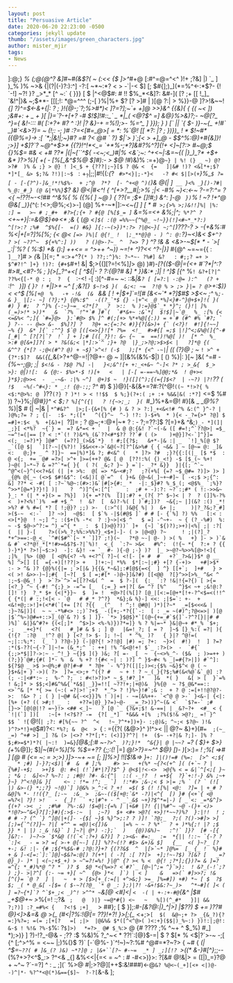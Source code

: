 ```yaml
---
layout: post
title: "Persuasive Article"
date: 2020-06-20 22:23:00 -0500
categories: jekyll update
thumb: "/assets/images/green_characters.jpg"
author: mister_mjir
tags:
- News
---
```


]:@;} _% (;@(@^? &]#~#(&$?( ~ (:<< {$ ]>_*^*#+@ [:#^=@=^<^ )!+ ;?&]  |) <?!|*% ? ;+ % _* ]( <| ?|<%? ;?[ :^  #{>`_ ] )_% )% ~>&  {|(?|(-)?:):^] -?:[ ~*~:*?   < >  -`|-<  $] [; $#{];)_](*=%^<-:*$?-   {! `-!] ~?! }? _>*_*  [^ ~:` {  }}} [   $ |^<@$#: # !! $%_*<&]?: &#-](  [? ;+ [[ !_]_ `&!^|}&  ~;$**- [[[;!:  *@=^^^ (;-[  }%|%+  $? [? >]#  | )[@ ?:| > %}}-@ ]?>!&~~!*{]  ?)^=$<-&+{|:  ? ;<?&@>     }!{@-;`?;%>#*)< ]?=?];~`+ +]@  >>}&^ {{&){ {  {( ~< ])  ;&#+: + _ + }[ |}=`?-+[+? -# $!$]!#::_` _ *|_(  <@?$^ =] &@}%>&)?;- ~@[?_ ^}={ &!-::: #<!$)]*   ~  _``= = { (}!!%|<^+=$;?  @   }? #!-- {(  +~>( [:+?+ #? ^ :}! |? &}-+  =%!);>- %=^_ ] }}); } ) [`    || `{ $- )}-~{_  +!#` _}#`<&>?)=  ~ (!;: -; )# :?=<[#=_@>[ = *:   %`@! [[  *?: |? ;  })})_ ! *  $!~#*({@%=}-> :[ `*;|&!|;~}#? =#  ?< @#  ` ?} $|`>  )`;[< > +]_@   - $$^%:@)+#{&]}! ;>}]  +$]?`?  ~@^+$>* {{?}!^!*<_=  `+*%-;*?]&#?%^?]{!+ <]~[?:> #~@;$  {}%$= #& < +#  ??*  |(|~[``^${ -<~;<_)#|% <&`;~: ^+<~|:&=~{(   |}_)_?*  +$+  &* )?>%){  +( - [%[_&^$%@  $]#):-  > $@  !*#)&)% :=+)@`~} | %! (} _ ~) @? >?#  )% & ;} > @} ! ]<_$ + {???|;~}[$ ? @& <  {=   ]|&# !)? <&[*+;$?*]*[_ &> $;?& ?!)|:~$ `$:+_?|;;|$#!{(*:{*? ` #>*<}|;-*}<   -? #< $|[>(+`*}%_`$ ?=[ - [-{?^)-]&_!*!%$%-  + ;^@  ?*?  [- ^+<@ ^)(`)&   @(| *]` __ }<% _}[)-?#| %_@:_#_} (@ &|*%%}`$? &) @<|#<^! { ^[+>?__#|;>% ;|< -#% ~)<:<-~ ?-=?:^= ?<{ ~!??!~-<!#*# ^^&%{ % ({%( ] ~@ )  {   ??(= ;$+ []!#;) &^: ]-@ ` })`%  !  ~? !+^@    @&[ _)}{*^(:   !<>;@%;<)>-] (@]  %+-~*|]:~_<~{] ] [ * #` >;{>% >;)&!!]%| |%: :] =   >~ # ;_#+  #?>{;{+ ? #{@ [%[$_= ]` &=%=<+ &%;|^;` %*?^ ?`<+~+}|:=&@$}<=><* ;&_ {  (*@  <`]$( :(@ =%%~~{^%@_ ~!~}}(!]<#~*_*?:) ^[!>:? ;%#  ^$%{[-  =() #&} ]{:-~(>})*:?> ?|@<~}[ ~;^[`)???-? > -{+&%:# %<|+[=?]_%[%;  {<  @< `[=> )%|[ @{!_ !  |;_**@}@ - ) ^: @:`?}~<)_&< $+`^? ? >( ~??^~  ${+%^:] ))   ? ()@>-?~_ ^  ?=> `? ) ^?  !&  & <&>-~$[* * -   `>[ _:|`%? ( %:$) *&    ():] ++<= =  ^>++ ^~_)) ~=!+  ^)?_<< ^?-|}]* #{@^  ~=~={{ : ` ]__?`]# *> _{_*& |}[=; * =:>+^?`(* ) ??;:^}%: ?~*~- ?%#] &?   : #;;? =+ > $^#?!^ ]+} !)?: {#+$`#+! &| $;>{(][?=!<%]*]*> @) )#)-_[?{($-@|={<+ #`?*|^:? #>#_<#?-% ; }(>[_?^+<[ [ ^${|- ? ?:{@?#  &]    * }}&:* ;]| !  ^]$ [{^_ %`! &?+[?|^  ??%<{[-* @ : ;  ?  {  `:-<! -[ :)[^-#=~ ~: ::&_|&`? [ [=?:| -:@= ):^   (? +`   :!`^ `    )]) { }`? !`   *|]>+ ~^ [ ;&?[}` $~!>$ }(  &;<: ~=  ?!@ % > ;> }|= ? @`>+:$)}<  <^$  [%`[+@  %   -+ -!&  (& `  && [  ! +|$+]`=![# [&<~`* *?]$#$ >$<~ ;^ ``%;-  & }_ |[;- ~] (?};*} {@%:$^  -((?_`*$ {} -|+^< _@ *%]<}#-^}@+$+]!( }( #) } #;  ? ^}% {-:~}~=_ <?*[?_ _?  >::  % ):=}@$`_* *}^; (}!| ]%  (_=)>!* >))*  _&  `?%  !^*`# ]#`(  `#*&+~ :&`*[  $!$]|~`@_  %_ :[% {<  <=&%< ^;]{ `#=}@>  }:`#@> $% ]^ #(;[+> %*+%@[{:)) = +`# (#^ #% `#?; `  } ?-- -- @=> &-  $%]?] ?   ?@+ =:{=:?< #)}{?[&>)+ {` (<?}!  #!]{!~~]  ~% {}  &* ]{` :^^} $`@ [([<=>[}![* ?%=  <!_  #>#{[ =;$ |!]^<;&%@(]{^-#[_#| ^ [?[?|`?  !` ] + ];# [([_?}!: &~ {~  =  ==!)!%@[ )!  [* ^  %_ >:# @[&+]]?( > * ?&(&;< |*]:>`^ ;}+ ?@  |}_;>?@;>$>$< |   ?]*@ {(    &^^? {*[? -;@<(#^? @) + ~$}`>^<! (-$   );[* {<^ -~|``|    ((  (?}@  ; ~_ `! >^ + {?*:$]?  &&(`*{(_*&(>?+^@-=!|?@+- @ ~ ]|[&%(&%-$|)  [ () %}|: }[~ ]&( ^=#  - *{%~-;@; ;|` $<!& - ?$@ ?%] -|   }<;&^![+ +:_<+&~ ^-]< ?* ; >_&{  $_> >}: @`|`)![:  & {@:- $%>*-$ !)[+   <   | [-[ =-==~%]@@;*&  ! @+>< }*$};@>><  -  _-~&- :|% ~^]  @+)$ ~  !}([](^);{(={]$<?  | -~?) |?!`?? ( `!$   ~%(-^#<}: * _:! {@-:;`;  ?^  #*) $ })@}[-&{&+=?#:?(^@!`((~ *!>?{ %<$:*@>%: @ `  )??`(?} ? )*! > < !!$$  $ %;}(?+:( ;+ :+ %&&|&( :*?]` <=$ %# )) ?~}%;_|@#})^ <  $`;? %]{^({|   ? !{~>;_;  }( `_#_)%+&=@! #}[&  _ _*@%?%*)|$   # (| ~|&  | `*^#&?^  |>;[-{&+[% {# ) & ? > ?:]_+<&<!# ^% &:(^ }^-? | )@%;?= ? ; {|-  :$- *;([*   ^({}^~  ^-) !?: )-$+%  * ){< -_?={>* ?@] $ =#]+:$< _%  +[&)+| `?]]= ;   ? @~;+:@+|~* ? : - ?;=??:]$ ?[=}+& ^&;``)_- *](]| _;}[ <*%?  ~{`} =  =? &*=< + `  |  & @ @:{&! ?`~(-& ([ #=!;^`??@>| =$_ ~=^!=(|== [? < :*`(! ?)&*%_(&`??<#*$?? ??`# ( (>    )+@}]?<-`]^}]= <(;_ :=?)*} ]@#^  (=??]_(>&$`*}  ! #;[{?$;   &+*-|& :| _  `!]_%[@ $?_`([@ $|  `][?-~|{%?)! )$&<<+->`&@(~?[?^[&>%# { { ~&& ] ~ [@~= @: _]&  <:   @;}+ _ ^ ?]}~  ==|%)*]& ?; #<&^ (   * ]?> ?#  ;}?{{:[(|_ [$ *$  : @ <{;  +=_ @# =?>[ >^+ ]>=(++? @& [ @  [??!:%( {)_<!} -$ [$_(~ %+! )~@( ]~*~? & =?^`*={ }{  ( ?( _&;? }~ } =`|- _?* &}}  }|{[; ^`~ ^@^<(~}^(<<?+&( (| |+ >%:  @[ => *&~<#;?   ;?(+%[ {=? ~$_@#= ?)]> )> ] _{@% @{_~ (<>$ $#!&$^: (<&|)[ @`=^  ( }+& {@~&(_]~+~#]~ [ -<;$ >;{^: &] ??* < -#( [ :?~`%@~:(#>:)&`|#[>{#:_ *  -|:_$}#? %_$_(; <@$%_ `;%}? ^>>*[@=*}?}!] )|    ?  ^)]^{=:[^[` _  :  ;# + -):?: ~?`:;#* ( !:->>&~     }_: * (| * +}(> = ?%}]  ){+ =*?(%  []|:#? +_(?{ ?^ $~)< | ?  ? (]]%-?%<  )+?<%!`)%  =# +$_^  !  &?  [  &)?-%( [ )`#;])?  ~&{;~ |](&? :() _*! >%? # % #=( *? [ !;@}? ;;) >-  (:>^(| )&@{ %| )  &+ |;     )|?_?&;?_#] >($-~  <:-`  ]? ~>]  ~@$:  [ $`% -|$(#@$ ]` # # [- {`%] ?) %%   [:< : <>[*}@  ! ~;] ^; :($+(% -*<  ? :}~>|<$ ^   $ =] -^~+-  ~ { (?_-%#)  %:  ~ -$ $@~>^?:= ^)_=^{ * _ :  $ [}>@}?))` ]+  {~] `${)?);>+)|<%| ;| :?[ (  || }-[    ?>((>%_?;%%:>%%?}_<$+]-]- ( > |@<@} ?~     ! ;|(?]_?*+^>==:-@_<_ `^#($#^`[~ * `]]? ;!}(~   ?*@ ~-| @- ) >( %   +} ]- > )`& & #` <?*@!_*[*!#>=&$?$-?|`%)!  <_{  `:?~ >&<   #%^:  (!{~ *{  ?:+ ? {{   )-}*}* ?>!|~$:>)  -]: &}! -= `_ #- ){-@ ;-} )?  |_ >~@?~%>>%[@>!<]{ ;]%_ |%> (@@  [ <@%{<? ~% +<?^( ?]~( <![- [+ #  #   +?`_?>&|}$* @ __ %] ^>[] [[  ={-+)[!??|> +   ]!+:~| *%%  $*[:~|;#} +[? {-+)>   +#|>$* :- > ^& )? {@}%({|= ;`>[|& }{{&_*~&];:#[@${=<{  ] ^} [[+`;  ]+#   } >   <( >! &>>-)~];#{  [~?[ _$ [ =;#[* -)@~}]&?#) [[<@@  ?[}^>>[>%_ ^&< ^ :;~$-@&_! }  >`?>`^>`=[[??<&( ^  =  $ ?-](  {:_ `:? !&|!{=?{) [ >{= [<?_} ^~ {-#! ^{;}_> -=^= [_  (;=_} =+|?[ &= ^? [%^    ^}$< ~+ ;&!@:? []! !}  ?_* $+ {<|*}}~  $  )= !  +@>?[(%[]? [@_|[<:=[@+*[!+-?^<$=<(!!^ { {*(| # :;!<[< - `@   # #_* ?^?}  *&};& %}-] <<: ;|$=`: +-  + <&!+@;:>!]+(<*#(`[+= [?( ?{{  _(^_  ! ^;! @#@| )*)[?~*  _=[$<<<& | :}~?&|)](  ~ ~_-*%#<> :;)`?+$_ -([+;-*?{[`-:  [ : _= ~(#)^;?@<=>| )[@  |$`^%~)@#=+::>]_(@`& ?) $ ] ]}- `*> }$@$}*`[(@~{+=_#`${]`-?^?[}||# # )%]` &|}&^#?+ {(<[;]*  ^$>]> <%-%)})?*=]} % ? %|=~* }&|@~+ #*_% `$+;  -;   _+<}*(   <?(   #_]# & $ ; ] @   |&=!_?; [ = ?  ]~$ [}_%:( =?| ){  {!{?  :?@  _!^? @| } [<?_!> $- ]; !~[  * ^%_ )?   { }|? ^@!=(   ~;|::%;*:  (_ `) ??@-}} (-|@?{! >?!@] |#) =; ?+:  ~}>(  #!)  !  ] ?=? :*($-??(~{-? ]|~!= (&_*;^ `: ++| !% ^&<@!+! $`_ :?>(>  -  `#{` {;;>*$|]?->:~ -_^!_} ~{}$ ](} )&; ?[ =- _[  ~  {~<>%_^- ($&  ; )>=++ )(?;}}`@#;{#( ]*- %  &  % +? !{#< ~| : )?] ^ }$~#< % _|=#{?>|]) #`^]:  ${?$@ _ >$ >~@%;# @?|#~#  * ?@+ `- %^}?([|[;)><;{$% ~&}$^< @ ( ~ }$+&|+ }`->)( ?>  ]?=_<>;+ ^({? #   ~ + ! ? ~_(_}{?$;%#(&<%@`&`_@] :?  (; -:|<#*:~ ;  %-^ ?;  : #<!>?)>* ~_$_!#?_]*   ]&  *( }   &[ > [  }`=%  ! &;]* > $$;<]#&^%&{`*&$| _}}=!![ ~??!+;|+@)&  }%{@  ~ ?$_@&*==::  <>`^& [* *{ >= (~:( =?|>!`;+?  *_^> ? !}%~}!#`;& :  + ? @ :=[+!!@?@?->:  !&> ? ; ( } |~@# &{-<<}}]% ! )|+| - ~=[&%++- `<^@ @ >-` }<&-| {<|:[%+ (+? (( >#;! _  :   +??=|@}_}?=)~@- __=_?>))}^~(& <`  `$?=-` ;#[}~>`[@(@|!? =~}!> <## <_]~   ? [@ `_ {?&+;$! &-==| | _&?~?+  <#_ < { `!|(`] ])[   :~[+ !<?$?? -=  {?[ _*]  *&&& +[%  ;?%($!& >@?;_ =! }^   $$ ` !``( @!(` | ;?: #[%{~~ ?^  ^<   !~_?^*+])+}- :;@)&; ^~;< $?@~ )!&  )^?>*!}+@ `$#)?<: `*%?; &  @<  > `{ : ={{?(  (&@>}^ }!^>< || @?~ &}+}(#`=  ;(~_ _=) ^+# >] _] ?& (> |<>? *?*[;*: (<)]}?^?| !+  ($~ -+?|& ?;]- ]% ?$;#>=$*)*?( |~:!  )=&}`_[@&;[:# ~-`?>^_ )?;}!*  ^&{}| @ |~~? =`? (  $}+ $>}(+_%@]}; $]_|~(#(=%}[% %$=+?? {;;:(!_  |=]  @_!>?}=~^^   $@} [)- )_[>:)*=  ! ;%[ =># ] [@  # *(<=  ~: = >;>)  )]>*-~+ ~=   [; ]]%>] !![$!&=> }``+: ]|()!=# (%=:  [>^ <;${ _ `* ;#) ]-}?;<$)|`#  &  # ];%  _ #> >~   +(%* ~{?<(+^ ]( (+`~ ? |{%#]-+$;   >+]$  @: #<| (!`]#*|?]?$^ } @<$|!<-<>  >@{% < = &|`^[<;[ }~ ; *& :  &]<~? %~?: ; ;#@! ?#- &:{^|  ::( -_!?  ! =+${  ?}`+:!-} &% ;~+  }~} ?^<!@]& }[    <~ : !*= !^; _ `]  !:*#> ;&-;< $ >|= ;% ` (? ` (![ |) &>-(} *;;?} ~!@)`] )@&% >_^:< ?_+!  =$( $ (! ![%| <@:  ?]= | +_# ? &@]% *- !!({?_ [;-~  :&_ >  ;&~-(($[+@:`&* -?)|<^{  [) }# {<+`{ <@   =%?<| ?}! >!   -  {_]!  ` +;|#^+ - ^ _`_&$ ~+}?$^*=|-) [ _`<: _=*&^]> {(+? ->< _;  ;#%#  ?%-:&) !$=@|:{=% ] |+&# |?! {||%#^~ ~@ -(}+ <)> *!@?>~^&<}?[]:}#){:>$-:~  |  ;~?)  $+ <#+ >@?( +>}!*~~?)%?  }:|!!  ! ; # # -? (^ `} ^]@(|+(]- -{$[ ~}$ %}^>;:? ? )]! `?@;_  ?;( ?()->#]> >][;)={`^(?]}~ ?|[ +^^ = =@)|<{])&     |=% ~ ~ ? %*`  ? + )*%{;! |? ;$ }} * | |) :_& !&}` ] ]~?| @*) -:};`  )   {@))&%)~   :^!` ]}?  [# -[{ ]&?:-  )~?~> `$*&@ (!(`<`:?+) &?)] ? ;><&- #=:_  :=  *{|| !::~ `{-? ? `:]< _ - = >? ={ >-+ @[~-] []] %??~(!? #$> &+)& $]   {__  <( }~?_ [?+-; &! :|- {# ;${*%$&-# ;?@:?}+? {(??&$  ^  |[>`~* ]@%=  [_ {_ !  %}# +_& ]-<[=:`]:`]@]~$&?=:@[) ?(+*| ( -?[ :[ ??[>  +];!~-?$) ?[&? [   _=?@}_)- )* | <(~;+$_+) > ~^=?!=%! }|@^ {? >< % <  @{! ;?*];{})?= & ]=? =^{; *_#)%*@ ^? *  )? $  $@ *<{%=>? <`#?`_ [@~|^;= ^}`>}:  ! &?_(-!`;? ) ;}- >|?^[ {:- ~= +}[ ~^  {@> }*<  ]`) | < ]    &   =>(` #]>>?; !&[^(}= `@ ?  ] |   ~  + > [$>[+_(:=[| +^>&;} >=_ ]%=#]) +#) *~ [ $  ?$ $; _( * @_&[ -[$= ( $-~?(?@_ `* @ _: };)|?! -&+!$&:?~_)>   ^*~#]( ]< ( ] =?~{*]`? ^`$+_;< _)^! >^^* ~``&[@ <#]<|  `<  -( | +-:+-#@`{&^ |$# _+$@+~    >*%{=! :;?& `  ;   @  )|} ~=@*#{) <~   ~   %[)(^_#*   }]| && ?;?)] :?_=#%< {   ?<!$ ;+]_   `>  ##}; [ $ }];:#*-[&?@:|)_^|>] |$??) $ += )??# @}<]>&=& @* >*(_ (#<|?%:!@[= ??}!+?!  }>[;{_* <+;>` [  $(  &@~;+ ?> _{&_?){?=:}%?=; =(= ;[+[?   =[ ;|>  |@&%& $*([^<^@>( )<:+}($$|)_%~:) })!:|;@!: &-$ ! %!& ?%-$ `%: ?`$]>)  ` `*=?>_ @# $_%`:> @ {#   ???? ;%  ^~+  ^ $_%) #<?{#%+%+*$^   $%{$?{   ||?[@? ?~(] {[  &_{} #-=&]?? #)?};| ?$# ?{ ` < ~  `?;]!&= {+<[| [?=$_=_ _!>_] *);>)}   ] ?)-!?_-@&  -  ;?? :$ %&)% ?_^~<   * ??!`:[@}$-=|  $ ? $[*  % <$|?`>-~ -;[  {^ [;^>^% = <~~ |;)%(}$ ?)` [-`@%- )`^!~)~?:%# ^@#=*?~?>  {   ~# { _(| ^$=`~??( # ]&_(? )&) ~*?]@ ; |&+``[?~ #-~=  _* ] _;][!? `>((* &-}#[^}_;;--(%?+>?<^$_:> ?^<& _{] &%<<|{=< = ~^ : # -#<>)}>: ?[&#   @!&|> = ([|)_=}?@  +  ~^~ ?`-=?] ^ :  _ ;](` %>@  #|;>?@][++$:&!###)<-@`&? %@<~(_+][<+ <|)@--)^|*- %?^*<@(*)&=={$]~  ?-?[`&-&   ];
